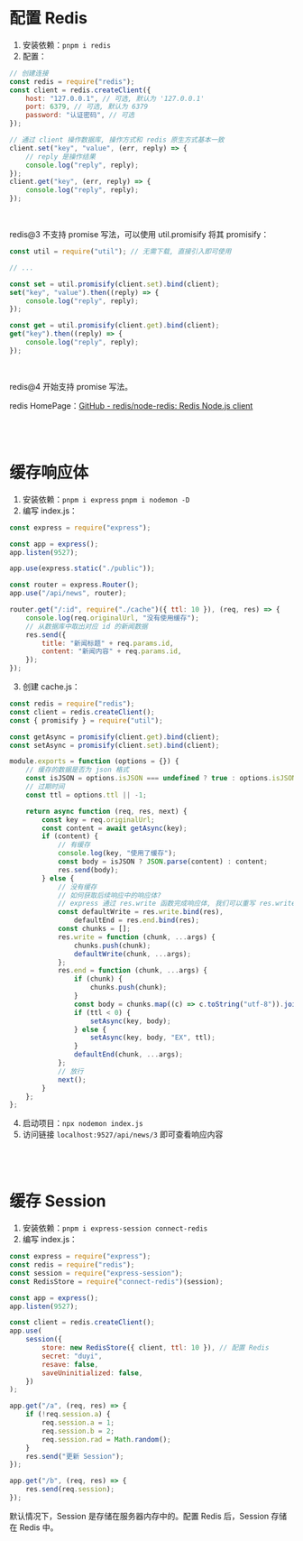 <br>

# 配置 Redis

1.  安装依赖：`pnpm i redis`
2.  配置：

```js
// 创建连接
const redis = require("redis");
const client = redis.createClient({
    host: "127.0.0.1", // 可选, 默认为 '127.0.0.1'
    port: 6379, // 可选, 默认为 6379
    password: "认证密码", // 可选
});

// 通过 client 操作数据库, 操作方式和 redis 原生方式基本一致
client.set("key", "value", (err, reply) => {
    // reply 是操作结果
    console.log("reply", reply);
});
client.get("key", (err, reply) => {
    console.log("reply", reply);
});
```

<br>

redis@3 不支持 promise 写法，可以使用 util.promisify 将其 promisify：

```js
const util = require("util"); // 无需下载, 直接引入即可使用

// ...

const set = util.promisify(client.set).bind(client);
set("key", "value").then((reply) => {
    console.log("reply", reply);
});

const get = util.promisify(client.get).bind(client);
get("key").then((reply) => {
    console.log("reply", reply);
});
```

<br>

redis@4 开始支持 promise 写法。

redis HomePage：[GitHub - redis/node-redis: Redis Node.js client](https://github.com/redis/node-redis)

<br><br>

# 缓存响应体

1.  安装依赖：`pnpm i express` `pnpm i nodemon -D`
2.  编写 index.js：

```js
const express = require("express");

const app = express();
app.listen(9527);

app.use(express.static("./public"));

const router = express.Router();
app.use("/api/news", router);

router.get("/:id", require("./cache")({ ttl: 10 }), (req, res) => {
    console.log(req.originalUrl, "没有使用缓存");
    // 从数据库中取出对应 id 的新闻数据
    res.send({
        title: "新闻标题" + req.params.id,
        content: "新闻内容" + req.params.id,
    });
});
```

3.  创建 cache.js：

```js
const redis = require("redis");
const client = redis.createClient();
const { promisify } = require("util");

const getAsync = promisify(client.get).bind(client);
const setAsync = promisify(client.set).bind(client);

module.exports = function (options = {}) {
    // 缓存的数据是否为 json 格式
    const isJSON = options.isJSON === undefined ? true : options.isJSON;
    // 过期时间
    const ttl = options.ttl || -1;

    return async function (req, res, next) {
        const key = req.originalUrl;
        const content = await getAsync(key);
        if (content) {
            // 有缓存
            console.log(key, "使用了缓存");
            const body = isJSON ? JSON.parse(content) : content;
            res.send(body);
        } else {
            // 没有缓存
            // 如何获取后续响应中的响应体?
            // express 通过 res.write 函数完成响应体, 我们可以重写 res.write 和 res.end
            const defaultWrite = res.write.bind(res),
                defaultEnd = res.end.bind(res);
            const chunks = [];
            res.write = function (chunk, ...args) {
                chunks.push(chunk);
                defaultWrite(chunk, ...args);
            };
            res.end = function (chunk, ...args) {
                if (chunk) {
                    chunks.push(chunk);
                }
                const body = chunks.map((c) => c.toString("utf-8")).join();
                if (ttl < 0) {
                    setAsync(key, body);
                } else {
                    setAsync(key, body, "EX", ttl);
                }
                defaultEnd(chunk, ...args);
            };
            // 放行
            next();
        }
    };
};
```

4.  启动项目：`npx nodemon index.js`
5.  访问链接 `localhost:9527/api/news/3` 即可查看响应内容

<br><br>

# 缓存 Session

1.  安装依赖：`pnpm i express-session connect-redis`
2.  编写 index.js：

```js
const express = require("express");
const redis = require("redis");
const session = require("express-session");
const RedisStore = require("connect-redis")(session);

const app = express();
app.listen(9527);

const client = redis.createClient();
app.use(
    session({
        store: new RedisStore({ client, ttl: 10 }), // 配置 Redis
        secret: "duyi",
        resave: false,
        saveUninitialized: false,
    })
);

app.get("/a", (req, res) => {
    if (!req.session.a) {
        req.session.a = 1;
        req.session.b = 2;
        req.session.rad = Math.random();
    }
    res.send("更新 Session");
});

app.get("/b", (req, res) => {
    res.send(req.session);
});
```

默认情况下，Session 是存储在服务器内存中的。配置 Redis 后，Session 存储在 Redis 中。

<br>
